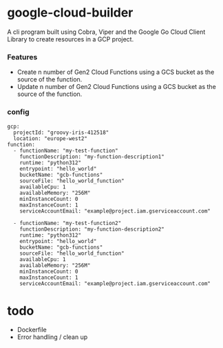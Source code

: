 # google-cloud-builder

A cli program built using Cobra, Viper and the Google Go Cloud Client Library to create resources in a GCP project. 

### Features
* Create n number of Gen2 Cloud Functions using a GCS bucket as the source of the function.
* Update n number of Gen2 Cloud Functions using a GCS bucket as the source of the function.


### config

```
gcp:
  projectId: "groovy-iris-412518"
  location: "europe-west2"
function:
  - functionName: "my-test-function"
    functionDescription: "my-function-description1"
    runtime: "python312"
    entrypoint: "hello_world"
    bucketName: "gcb-functions"
    sourceFile: "hello_world_function"
    availableCpu: 1
    availableMemory: "256M"
    minInstanceCount: 0
    maxInstanceCount: 1
    serviceAccountEmail: "example@project.iam.gserviceaccount.com"

  - functionName: "my-test-function2"
    functionDescription: "my-function-description2"
    runtime: "python312"
    entrypoint: "hello_world"
    bucketName: "gcb-functions"
    sourceFile: "hello_world_function"
    availableCpu: 1
    availableMemory: "256M"
    minInstanceCount: 0
    maxInstanceCount: 1
    serviceAccountEmail: "example@project.iam.gserviceaccount.com"
```

    

# todo

* Dockerfile
* Error handling  / clean up



